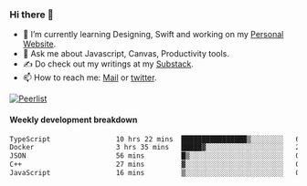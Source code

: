 ### Hi there 👋

- 🌱 I’m currently learning Designing, Swift and working on my [Personal Website](https://kvaishak.com/).
- 💬 Ask me about Javascript, Canvas,  Productivity tools. 
- :writing_hand: Do check out my writings at my [Substack](https://kvaishak.substack.com/).
- 📫 How to reach me: [Mail](mailto:vaishak.kaippanchery@gmail.com) or [twitter](https://twitter.com/kvaishack).

[![Peerlist](https://github-readme-badge.peerlist.io/api/vaishak)](https://peerlist.io/vaishak)

#### Weekly development breakdown

<!--START_SECTION:waka-->

```txt
TypeScript                10 hrs 22 mins  ████████████████▒░░░░░░░░   64.92 %
Docker                    3 hrs 35 mins   █████▓░░░░░░░░░░░░░░░░░░░   22.42 %
JSON                      56 mins         █▒░░░░░░░░░░░░░░░░░░░░░░░   05.86 %
C++                       27 mins         ▓░░░░░░░░░░░░░░░░░░░░░░░░   02.85 %
JavaScript                16 mins         ▒░░░░░░░░░░░░░░░░░░░░░░░░   01.71 %
```

<!--END_SECTION:waka-->
